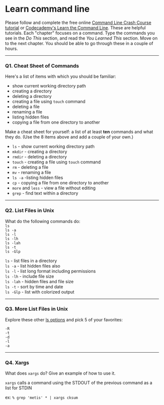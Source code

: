 # Learn command line

Please follow and complete the free online [Command Line Crash Course
tutorial](https://web.archive.org/web/20160708171659/http://cli.learncodethehardway.org/book/) or [Codecademy's Learn the Command Line](https://www.codecademy.com/learn/learn-the-command-line). These are helpful tutorials. Each "chapter" focuses on a command. Type the commands you see in the _Do This_ section, and read the _You Learned This_ section. Move on to the next chapter. You should be able to go through these in a couple of hours.

---

### Q1.  Cheat Sheet of Commands  

Here's a list of items with which you should be familiar:  
* show current working directory path
* creating a directory
* deleting a directory
* creating a file using `touch` command
* deleting a file
* renaming a file
* listing hidden files
* copying a file from one directory to another

Make a cheat sheet for yourself: a list of at least **ten** commands and what they do.  (Use the 8 items above and add a couple of your own.)  

* `ls` - show current working directory path
* `mkdir` - creating a directory
* `rmdir` - deleting a directory
* `touch` - creating a file using `touch` command
* `rm` - deleting a file
* `mv` - renaming a file
* `ls -a` -listing hidden files
* `cp` - copying a file from one directory to another
* `more` and `less` - view a file without editing
* `grep` - find text within a directory

---

### Q2.  List Files in Unix   

What do the following commands do:  
`ls`  
`ls -a`  
`ls -l`  
`ls -lh`  
`ls -lah`  
`ls -t`  
`ls -Glp`  

`ls`  - list files in a directory  
`ls -a`  - list hidden files also  
`ls -l`  - list long format including permissions  
`ls -lh`  - include file size  
`ls -lah`  - hidden files and file size  
`ls -t`  - sort by time and date  
`ls -Glp`  - list with colorized output  

---

### Q3.  More List Files in Unix  

Explore these other [ls options](http://www.techonthenet.com/unix/basic/ls.php) and pick 5 of your favorites:

`-R`  
`-t`  
`-d`  
`-l`  
`-a`  

---

### Q4.  Xargs   

What does `xargs` do? Give an example of how to use it.

`xargs` calls a command using the STDOUT of the previous command as a list for STDIN  

ex: `% grep 'metis' * | xargs cksum`  
 

